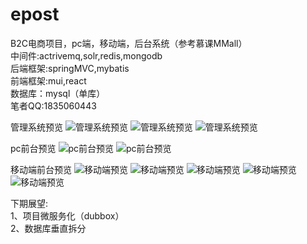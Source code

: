 # epost
B2C电商项目，pc端，移动端，后台系统（参考慕课MMall）  
中间件:actrivemq,solr,redis,mongodb  
后端框架:springMVC,mybatis  
前端框架:mui,react  
数据库：mysql（单库）  
笔者QQ:1835060443  

管理系统预览
![管理系统预览](https://raw.githubusercontent.com/archerForzmy/repository/master/admin1.png)
![管理系统预览](https://raw.githubusercontent.com/archerForzmy/repository/master/admin2.png)
![管理系统预览](https://raw.githubusercontent.com/archerForzmy/repository/master/admin3.png)


pc前台预览
![pc前台预览](https://raw.githubusercontent.com/archerForzmy/repository/master/pc2.png)
![pc前台预览](https://raw.githubusercontent.com/archerForzmy/repository/master/pc3.png)


移动端前台预览
![移动端预览](https://raw.githubusercontent.com/archerForzmy/repository/master/mobile1.png)
![移动端预览](https://raw.githubusercontent.com/archerForzmy/repository/master/mobile2.png)
![移动端预览](https://raw.githubusercontent.com/archerForzmy/repository/master/mobile3.png)
![移动端预览](https://raw.githubusercontent.com/archerForzmy/repository/master/mobile4.png)
![移动端预览](https://raw.githubusercontent.com/archerForzmy/repository/master/mobile5.png)


下期展望:  
1、项目微服务化（dubbox）  
2、数据库垂直拆分   
